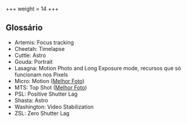 +++
weight = 14
+++

## Glossário
- Artemis: Focus tracking
- Cheetah: Timelapse
- Cuttle: Astro
- Gouda: Portrait
- Lasagna: Motion Photo and Long Exposure mode, recursos que só funcionam nos Pixels
- Micro: Motion ([Melhor Foto](#(Melhor%20Foto)))
- MTS: Top Shot ([Melhor Foto](#(Melhor%20Foto)))
- PSL: Positive Shutter Lag
- Shasta: Astro
- Washington: Video Stabilization
- ZSL: Zero Shutter Lag
